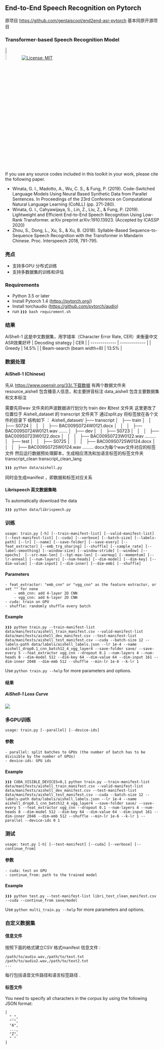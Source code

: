 ## End-to-End Speech Recognition on Pytorch
原项目 https://github.com/gentaiscool/end2end-asr-pytorch
基本同原开源项目
### Transformer-based Speech Recognition Model

<img src="img/pytorch-logo-dark.png" width="10%"> [![License: MIT](https://img.shields.io/badge/License-MIT-yellow.svg)](https://opensource.org/licenses/MIT) 

If you use any source codes included in this toolkit in your work, please cite the following paper.
- Winata, G. I., Madotto, A., Wu, C. S., & Fung, P. (2019). Code-Switched Language Models Using Neural Based Synthetic Data from Parallel Sentences. In Proceedings of the 23rd Conference on Computational Natural Language Learning (CoNLL) (pp. 271-280).
- Winata, G. I., Cahyawijaya, S., Lin, Z., Liu, Z., & Fung, P. (2019). Lightweight and Efficient End-to-End Speech Recognition Using Low-Rank Transformer. arXiv preprint arXiv:1910.13923. (Accepted by ICASSP 2020)
- Zhou, S., Dong, L., Xu, S., & Xu, B. (2018). Syllable-Based Sequence-to-Sequence Speech Recognition with the Transformer in Mandarin Chinese. Proc. Interspeech 2018, 791-795.

### 亮点
- 支持多GPU 分布式训练
- 支持多数据集的训练和评估

### Requirements
- Python 3.5 or later
- Install Pytorch 1.4 (https://pytorch.org/)
- Install torchaudio (https://github.com/pytorch/audio)
- run ``❱❱❱ bash requirement.sh``

### 结果
AiShell-1
这是中文数据集，用字错率（Character Error Rate, CER）来衡量中文ASR效果好坏
| Decoding strategy | CER |
| ------------- | ------------- |
| Greedy | 14.5% |
| Beam-search (beam width=8) | 13.5% |

### 数据处理
#### AiShell-1 (Chinese)
先从 https://www.openslr.org/33/.下载数据
有两个数据文件夹  resource_aishell  包含播音人信息，和主要拼音标注
                  data_aishell 包含主要数据集和文本标注

需要先将wav 文件夹的声波数据进行划分为 train  dev 和test 文件夹
这里更改了位置位于 Aishell_dataset 的 transcript 文件夹下
通过split.py  将标签放在各个文件的目录下
结构如下 ：
Aishell_dataset/
├── transcript
│   ├── train
│   │   ├── S0724
│   │   │   ├── BAC009S0724W0121.docx
│   │   │   ├── BAC009S0724W0121.wav
.......
│   ├──  dev
│   │   ├── S0723
│   │   │   ├── BAC009S0723W0122.docx
│   │   │   ├── BAC009S0723W0122.wav
.........
│   ├── test
│   │   ├── S0725
│   │   │   ├── BAC009S0725W0124.docx
│   │   │   ├── BAC009S0725W0124.wav
.........
docx为每个wav文件对应的标签文件
然后运行数据预处理脚本，生成相应清洗和加语言标签的标签文件夹
       transcript_clean
       transcript_clean_lang

```console
❱❱❱ python data/aishell.py
```
同时会生成manifest ，即数据和标签对应关系

#### Librispeech  英文数据集略
To automatically download the data
```console
❱❱❱ python data/librispeech.py
```

### 训练
```console
usage: train.py [-h] [--train-manifest-list] [--valid-manifest-list] [--test-manifest-list] [--cuda] [--verbose] [--batch-size] [--labels-path] [--lr] [--name] [--save-folder] [--save-every] [--feat_extractor] [--emb_trg_sharing] [--shuffle] [--sample_rate] [--label-smoothing] [--window-size] [--window-stride] [--window] [--epochs]  [--src-max-len] [--tgt-max-len] [--warmup] [--momentum] [--lr-anneal] [--num-layers] [--num-heads] [--dim-model] [--dim-key] [--dim-value] [--dim-input] [--dim-inner] [--dim-emb] [--shuffle]
```
#### Parameters
```
- feat_extractor: "emb_cnn" or "vgg_cnn" as the feature extractor, or set "" for none
    - emb_cnn: add 4-layer 2D CNN
    - vgg_cnn: add 6-layer 2D CNN
- cuda: train on GPU
- shuffle: randomly shuffle every batch
```

#### Example
```console
❱❱❱ python train.py --train-manifest-list data/manifests/aishell_train_manifest.csv --valid-manifest-list data/manifests/aishell_dev_manifest.csv --test-manifest-list data/manifests/aishell_test_manifest.csv --cuda --batch-size 12 --labels-path data/labels/aishell_labels.json --lr 1e-4 --name aishell_drop0.1_cnn_batch12_4_vgg_layer4 --save-folder save/ --save-every 5 --feat_extractor vgg_cnn --dropout 0.1 --num-layers 4 --num-heads 8 --dim-model 512 --dim-key 64 --dim-value 64 --dim-input 161 --dim-inner 2048 --dim-emb 512 --shuffle --min-lr 1e-6 --k-lr 1
```
Use ``python train.py --help`` for more parameters and options.

#### 结果
##### AiShell-1 Loss Curve
<img src="img/aishell_loss.jpg"/>

### 多GPU训练
```
usage: train.py [--parallel] [--device-ids]
```

#### 参数
```
- parallel: split batches to GPUs (the number of batch has to be divisible by the number of GPUs)
- device-ids: GPU ids
```

#### Example
```console
❱❱❱ CUDA_VISIBLE_DEVICES=0,1 python train.py --train-manifest-list data/manifests/aishell_train_manifest.csv --valid-manifest-list data/manifests/aishell_dev_manifest.csv --test-manifest-list data/manifests/aishell_test_manifest.csv --cuda --batch-size 12 --labels-path data/labels/aishell_labels.json --lr 1e-4 --name aishell_drop0.1_cnn_batch12_4_vgg_layer4 --save-folder save/ --save-every 5 --feat_extractor vgg_cnn --dropout 0.1 --num-layers 4 --num-heads 8 --dim-model 512 --dim-key 64 --dim-value 64 --dim-input 161 --dim-inner 2048 --dim-emb 512 --shuffle --min-lr 1e-6 --k-lr 1 --parallel --device-ids 0 1
```
### 测试
```
usage: test.py [-h] [--test-manifest] [--cuda] [--verbose] [--continue_from]
```
#### 参数
```
- cuda: test on GPU
- continue_from: path to the trained model
```
#### Example
```console
❱❱❱ python test.py --test-manifest-list libri_test_clean_manifest.csv --cuda --continue_from save/model
```

Use ``python multi_train.py --help`` for more parameters and options.

### 自定义数据集
#### 信息文件
按照下面的格式建立CSV 格式manifest 信息文件 :
```
/path/to/audio.wav,/path/to/text.txt
/path/to/audio2.wav,/path/to/text2.txt
...
```
每行包括语音文件路径和语言标签路径   .

#### 标签文件
You need to specify all characters in the corpus by using the following JSON format:
```
[ 
  "_",
  "'",
  "A",
  ...,
  "Z",
  " "
]
```

